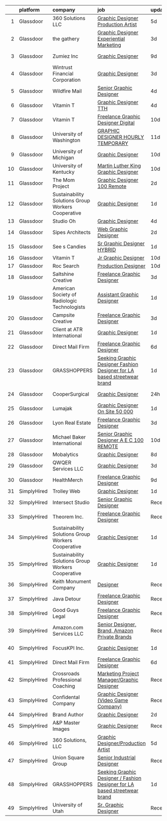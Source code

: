 

|    | platform    | company                                            | job                                                                                                                                                                                                                                                                                                                                                                                                                                                                                                                                                                                                                                                                                                                                                                                                                                                                                                                                              | update_time   | location           |
|---:|:------------|:---------------------------------------------------|:-------------------------------------------------------------------------------------------------------------------------------------------------------------------------------------------------------------------------------------------------------------------------------------------------------------------------------------------------------------------------------------------------------------------------------------------------------------------------------------------------------------------------------------------------------------------------------------------------------------------------------------------------------------------------------------------------------------------------------------------------------------------------------------------------------------------------------------------------------------------------------------------------------------------------------------------------|:--------------|:-------------------|
|  1 | Glassdoor   | 360 Solutions  LLC                                 | [Graphic Designer Production Artist](https://www.glassdoor.com/partner/jobListing.htm?pos=120&ao=1136043&s=58&guid=000001822efb105996c1c112eb7a4551&src=GD_JOB_AD&t=SR&vt=w&ea=1&cs=1_7cdd4449&cb=1658645582353&jobListingId=1008012371190&jrtk=3-0-1g8nfm43tjrp6801-1g8nfm44egaio800-f4c49b702624eefb-)                                                                                                                                                                                                                                                                                                                                                                                                                                                                                                                                                                                                                                         | 5d            | Remote             |
|  2 | Glassdoor   | the gathery                                        | [Graphic Designer   Experiential Marketing](https://www.glassdoor.com/partner/jobListing.htm?pos=104&ao=1110586&s=58&guid=000001822efb105996c1c112eb7a4551&src=GD_JOB_AD&t=SR&vt=w&ea=1&cs=1_b0bd156d&cb=1658645582351&jobListingId=1008017187478&cpc=F7A2269C793D5877&jrtk=3-0-1g8nfm43tjrp6801-1g8nfm44egaio800-e941fbeab4f19242--6NYlbfkN0AhP4lmMXA4RHoORBwMOO4jgGuXQdrOXeW1_tqLFfVzMw3j9mwMmWpE6nwtfBb7jXniFdM94X6M8o6FRX7nVjCnlx4iXXUYgaBqeFRykWBjoMEb1mPBD_02jZ3uMfN8VzseIutJM000zUf3hu4OAdpGhPivSXy-_MR2AXSO4Fg8cwHZuTjUWbAcVauo7gfEwbcVCvI2WkjiNpt-drB3BGBGR_lhBCxRrkQOJbSQquQ7jCaB-u6UOIjfb8bsEq1_m8do-yIbn6vStS0O2epeY0_ceRNopC2HlouSJv9Jvy1nXTOyGIOi7MWcDYR0vUP1nnDQGVAJxwgFOAskrUqhfQfpwTGgosPJCwI4aMDXvNYGSZ9gIBUN_tgHv4Cu7Frnuy4u4POAaga2QLVaMK1RQ_BwmtvNq_XjOf34SzQNHrZYKFOOjfo8uhtxjq99OsSj9Jxok8zciBmF_IwP0KbM7sJj7t0ZQrcG15awnB_uv609Q-fvNdPlFSRvO_e7mjqeEUs6KH-dSkOAW41oTD0S_AD4)                                             | 3d            | Brooklyn, NY       |
|  3 | Glassdoor   | Zumiez Inc                                         | [Graphic Designer](https://www.glassdoor.com/partner/jobListing.htm?pos=122&ao=1136043&s=58&guid=000001822efb105996c1c112eb7a4551&src=GD_JOB_AD&t=SR&vt=w&ea=1&cs=1_e4aeada4&cb=1658645582353&jobListingId=1008006378439&jrtk=3-0-1g8nfm43tjrp6801-1g8nfm44egaio800-fe448f5a0c87ded5-)                                                                                                                                                                                                                                                                                                                                                                                                                                                                                                                                                                                                                                                           | 9d            | Lynnwood, WA       |
|  4 | Glassdoor   | Wintrust Financial Corporation                     | [Graphic Designer](https://www.glassdoor.com/partner/jobListing.htm?pos=121&ao=1136043&s=58&guid=000001822efb105996c1c112eb7a4551&src=GD_JOB_AD&t=SR&vt=w&cs=1_d21d8802&cb=1658645582353&jobListingId=1008017727783&jrtk=3-0-1g8nfm43tjrp6801-1g8nfm44egaio800-f2c3f2b2a7f2c8c1-)                                                                                                                                                                                                                                                                                                                                                                                                                                                                                                                                                                                                                                                                | 3d            | Rosemont, IL       |
|  5 | Glassdoor   | Wildfire Mail                                      | [Senior Graphic Designer](https://www.glassdoor.com/partner/jobListing.htm?pos=130&ao=1136043&s=58&guid=000001822efb105996c1c112eb7a4551&src=GD_JOB_AD&t=SR&vt=w&ea=1&cs=1_8814f05e&cb=1658645582356&jobListingId=1008014570250&jrtk=3-0-1g8nfm43tjrp6801-1g8nfm44egaio800-cf37da95e067f3c0-)                                                                                                                                                                                                                                                                                                                                                                                                                                                                                                                                                                                                                                                    | 4d            | Remote             |
|  6 | Glassdoor   | Vitamin T                                          | [Graphic Designer  TTH ](https://www.glassdoor.com/partner/jobListing.htm?pos=114&ao=1110586&s=58&guid=000001822efb105996c1c112eb7a4551&src=GD_JOB_AD&t=SR&vt=w&cs=1_6a8b4309&cb=1658645582352&jobListingId=1008015304573&cpc=8795CF9063CD573D&jrtk=3-0-1g8nfm43tjrp6801-1g8nfm44egaio800-00de3e530834b5e8--6NYlbfkN0DMrcEu7yrtATojKJA7cEzGQ3FdRGWLh0CZQInL4ECGI6k5tN82kdM0cJmh4vC7Gghb9Erx8bpSZfg-5vzfAsuXnCm0zJOr7EN20OByhw74hCUhPW3hstD7KW47r_mgliTarQ0m39AN5WvjeZl0qRLShDRqKm4VHQU42R7Dhj17I9WpoUpch0HJn_SdLYWOGR2QSaKRreZGbhjSYfutMMt0YZdj0Qw5zTWGwQjS9r14DuRqbxK1iZfgsR4H5EyQKNoqmZqeie5dAxsVcGFOWD7-nACXDIz0_07j81hJpnwSRZslYmWgDilNrkYXKvkg4nAp1NHB1pCkr8KEe5DtP1yTAdc1L785tpq0N4udvzJtfWqFZ2bZdLu6bWPcKVryfoQQprcFoIJvYfm6Q8MWxwyY7CWIx9veElG8LBUqQup8fFvxsGEIZ8jHUMSILwwsvnaRFKqfXvlaELZOg1rB69zw)                                                                                                                                     | 4d            | Los Angeles, CA    |
|  7 | Glassdoor   | Vitamin T                                          | [Freelance Graphic Designer  Digital ](https://www.glassdoor.com/partner/jobListing.htm?pos=115&ao=1110586&s=58&guid=000001822efb105996c1c112eb7a4551&src=GD_JOB_AD&t=SR&vt=w&cs=1_ebdeab48&cb=1658645582352&jobListingId=1008003371939&cpc=F41FEAB56D215062&jrtk=3-0-1g8nfm43tjrp6801-1g8nfm44egaio800-b8aaf4f790a6822f--6NYlbfkN0DMrcEu7yrtATojKJA7cEzGQ3FdRGWLh0CZQInL4ECGI6k5tN82kdM0cJmh4vC7GgjKNvTzYday83o81_T4WKA7b-d9Hj33A104tepf51FPuFTB1Ljl-RdeiHAR7waaXXEbP6UQJH3qO91B-OiRteeOFAg_UGoOJfky8aSC0JcLRWARJ5C0Nh93nZ6chLJrYhPUPe7PBkC_sdeq-zPqYYJtqtMTVqU75vhu2EjrLGM2BYdqCNixvXtVbe50DGUs0V-HJxsqtOTqs0GAzzX-seMtqSS8FzM3HmcCqaBSS2dzdz2Fo3ikDeDaHQojIMUquk_zPAfViWgU1No0-WPwdayxEnV-YX3x8bubxGt50u5C-tFx5zxNX1LAhL4Y8lK-bxua9vQNpzzQKNttuxwWNmWwDFrTFInWzkbPWkgcDAECtp2-1mhpCEzCkSLU1_POdNEVYgBoqyRL8_S5J5nmi5_5)                                                                                                                       | 10d           | Boston, MA         |
|  8 | Glassdoor   | University of Washington                           | [GRAPHIC DESIGNER  HOURLY TEMPORARY ](https://www.glassdoor.com/partner/jobListing.htm?pos=125&ao=1136043&s=58&guid=000001822efb105996c1c112eb7a4551&src=GD_JOB_AD&t=SR&vt=w&cs=1_19d6fe01&cb=1658645582353&jobListingId=1008000500830&jrtk=3-0-1g8nfm43tjrp6801-1g8nfm44egaio800-df13bf05050acd24-)                                                                                                                                                                                                                                                                                                                                                                                                                                                                                                                                                                                                                                             | 11d           | Seattle, WA        |
|  9 | Glassdoor   | University of Michigan                             | [Graphic Designer](https://www.glassdoor.com/partner/jobListing.htm?pos=123&ao=1136043&s=58&guid=000001822efb105996c1c112eb7a4551&src=GD_JOB_AD&t=SR&vt=w&cs=1_10c836eb&cb=1658645582353&jobListingId=1008002739503&jrtk=3-0-1g8nfm43tjrp6801-1g8nfm44egaio800-ae07ba48b0d14004-)                                                                                                                                                                                                                                                                                                                                                                                                                                                                                                                                                                                                                                                                | 10d           | Ann Arbor, MI      |
| 10 | Glassdoor   | University of Kentucky                             | [Martin Luther King Graphic Designer](https://www.glassdoor.com/partner/jobListing.htm?pos=129&ao=1136043&s=58&guid=000001822efb105996c1c112eb7a4551&src=GD_JOB_AD&t=SR&vt=w&cs=1_8496f1db&cb=1658645582354&jobListingId=1008002923825&jrtk=3-0-1g8nfm43tjrp6801-1g8nfm44egaio800-51466d4ed0807bb2-)                                                                                                                                                                                                                                                                                                                                                                                                                                                                                                                                                                                                                                             | 10d           | Lexington, KY      |
| 11 | Glassdoor   | The Mom Project                                    | [Graphic Designer  100  Remote ](https://www.glassdoor.com/partner/jobListing.htm?pos=111&ao=1110586&s=58&guid=000001822efb105996c1c112eb7a4551&src=GD_JOB_AD&t=SR&vt=w&cs=1_4d559697&cb=1658645582352&jobListingId=1008021366045&cpc=B076152010A3B66C&jrtk=3-0-1g8nfm43tjrp6801-1g8nfm44egaio800-7861a53543e4359c--6NYlbfkN0BDp_epf89aHDQhKpPegNJQ_ldQpEFZQsM9OcONMGxWx6pU56EKHF58QjVdAUvn2gWZBu20okoA6-_lSJQoD9kRUb4UGZtRZ1u9IjL5b8pK2_j1w5pPr2T8oR-2FkllK2AUYDyyIyugH8dhrzGj2J5KaQe5vQxhx6hq6qQuMYXBb2kQ4t75_tNhZvp6XtkTP8Uj4bPNPwPLb0nU5V_SNXhntsTH3A_aDgVCv1hHiumGNjYGmGQ_FW2jPezQtSkGs074ud9LXOkx0okkxfGWy4cbXSL1preq7D9WS80wuY7ZGepaLHuc2kJgwdhKoDsOfVRrwPSeoqnz2-Lxvj2HPLnm_MKcd3blLGk08xPohxuN0iEzXjc1jAqyWncdvdQEcvCwqOf7XhOZXj3Ue3YUSOeflRXcOP0cOnkeHVVzV-Immo4QK33xHq0SwvdKdxyVMRoPOyt9kwwNBpbS6prRdj7uVlSVAKY2WKlmEmdR_EY5dcOUKZBdmL6496i8JM9230vxSkX6FPudpHlSyUUAJ-u1PAVxvt9resLlzoDJFJC00jCaolb6tURQeVd_LFsl9r_HsJW3K49a1g%3D%3D) | 2d            | Remote             |
| 12 | Glassdoor   | Sustainability Solutions Group Workers Cooperative | [Graphic Designer](https://www.glassdoor.com/partner/jobListing.htm?pos=107&ao=1110586&s=58&guid=000001822efb105996c1c112eb7a4551&src=GD_JOB_AD&t=SR&vt=w&ea=1&cs=1_1fdae856&cb=1658645582351&jobListingId=1008022285811&cpc=32EE424DE2B657EB&jrtk=3-0-1g8nfm43tjrp6801-1g8nfm44egaio800-019f68c7207ca2ce--6NYlbfkN0DtdU5R-ToAv2xdkvsd8oJSGFfCO0ehaV5AhNAfMTO2EKkvNUCxhAZVh8FTJJJQ-LBSbytpXPmxJ0mLM8l84vRo2UWrtIQrGi44zkJfGC3AnQeNqyx7D3s893Qjt-lzv12RlHkYPDqg-XyIqYP2T_z-NX2u93bhcMFidKPlRa8IuStN2NtQ4e6qfwH0Y0BYjrbs0wjeWwp1dlkMrEYg5BRTC4ockE_bJ_UMRWrDLX0nYJw8q27_C2LF1wMJCqbwQcq7qeL6oNQ10RB50AMxyvicAjeZ2M05sN66zFN1mTd4OnzOeSbXI8aaOkIv_1F99wPLzF-CQGIdtScWzfUh83TH4eS35imkU5ifj69uQ_My9vjJj_hFcqLDa56mRpWuinYnttvXFfdsFrh7AuvAKSHqw10RsQtcBN4USHXrDzvbfMZa_vdlo2VrL370y7USA94X_dgbRGsNuVH83HmH6SYc5X8S5s5HE8jSX82Px4CgPksnKfKIdkpKeWGcPKwlzOM%3D)                                                                                        | 1d            | Remote             |
| 13 | Glassdoor   | Studio Oh                                          | [Graphic Designer](https://www.glassdoor.com/partner/jobListing.htm?pos=105&ao=1110586&s=58&guid=000001822efb105996c1c112eb7a4551&src=GD_JOB_AD&t=SR&vt=w&ea=1&cs=1_6dbd9aed&cb=1658645582351&jobListingId=1008014763391&cpc=B076152010A3B66C&jrtk=3-0-1g8nfm43tjrp6801-1g8nfm44egaio800-7f0a677e82384868--6NYlbfkN0AmLabXY7J6JPiiqr1lOxmFtP62cZVRFrUdLjQL4b-L8eQ7-McrdDuV3YRHJQOTQk174tc6JZEMj2QpUGftsfAO7GUij31hKg4Y7oKky-_lDOoRkdpghXACcRguC49d5mjaQVJDqGUQpRQ0YIExfbvSeERIUriCtVpel_zEhXiVTzm-3quUxj78ttm5LKc3vci2t8bD3JJJr3EEAN5ybFbQamd1L1VYHS1u2q2MOdFUh-ZZro54Gblrp5CDXOamzJmXm0Gd3pi3vz6Sp0xKmUF4qHatEHZvOU9rRZGQVzog64KdzFsM0-M8byxRitKK3nsYyBoLkOlUDaoRA7WXIkOxpTbkYM-JTnipPEPUMYG1FIJOm6KxlWJ-Ud-Z13Ax5EDTvV1UlVdHNhxYpuVx6W2h9CIF1a_UMsC-_5tu7IdtYRb6DChjXbQxu6LX5w9rbQiYzMVn1OkMmHG7bsx66lHJ6ncMILSGOGYSER5xWrZo_8gnp3Hf3pPX)                                                                                                      | 4d            | Irvine, CA         |
| 14 | Glassdoor   | Sipes Architects                                   | [Web   Graphic Designer](https://www.glassdoor.com/partner/jobListing.htm?pos=126&ao=1136043&s=58&guid=000001822efb105996c1c112eb7a4551&src=GD_JOB_AD&t=SR&vt=w&ea=1&cs=1_159c6fc2&cb=1658645582354&jobListingId=1008020452427&jrtk=3-0-1g8nfm43tjrp6801-1g8nfm44egaio800-583e6d53bcf922bd-)                                                                                                                                                                                                                                                                                                                                                                                                                                                                                                                                                                                                                                                     | 2d            | Minturn, CO        |
| 15 | Glassdoor   | See s Candies                                      | [Sr  Graphic Designer  HYBRID ](https://www.glassdoor.com/partner/jobListing.htm?pos=119&ao=1136043&s=58&guid=000001822efb105996c1c112eb7a4551&src=GD_JOB_AD&t=SR&vt=w&cs=1_88e3ce1a&cb=1658645582353&jobListingId=1008024070622&jrtk=3-0-1g8nfm43tjrp6801-1g8nfm44egaio800-ff1f0406ea605f4d-)                                                                                                                                                                                                                                                                                                                                                                                                                                                                                                                                                                                                                                                   | 1d            | San Francisco, CA  |
| 16 | Glassdoor   | Vitamin T                                          | [Jr  Graphic Designer](https://www.glassdoor.com/partner/jobListing.htm?pos=116&ao=1110586&s=58&guid=000001822efb105996c1c112eb7a4551&src=GD_JOB_AD&t=SR&vt=w&cs=1_8cd17e7a&cb=1658645582352&jobListingId=1008004122109&cpc=9908D8D4413DBB8A&jrtk=3-0-1g8nfm43tjrp6801-1g8nfm44egaio800-f927bbf179ecebf4--6NYlbfkN0DMrcEu7yrtATojKJA7cEzGQ3FdRGWLh0CZQInL4ECGI6k5tN82kdM0cJmh4vC7GgjU4IZFPHYOlc5pUxMEeRMxtJYZKHkPHdtO62Iy9lVoZhAIu2S4XzkDEEtmJ95GBdsERpUV-98-k1rqGhn_uEH7OyVudsc8q053j9TlfObxlsHrExLo8WYJM0ziiV_TiK4v7dcSNc7EYzJ5VfDgVxFwL4vUpXJAmmlFpIxUNZlbAEgo68xiafHnWnW3f2qYSoAU1d7gFInoGqvfhqacVlWbwIXwh434sX72GpXwLZNEhfV2uuReB84oSM01Kobhl9IDhyRnjnD87UJ05Qvr4SSPpArigbeQXUK5NRuWYD5hl1MhzPcwLGMN_AAf-pF6Bb1iqsQdwT9IRmayuX4fEE5FjN3Rhs8PM-OcqxSFj5Fl1nQ8EJadjVbthncU6bYj5FDsyFV6_HVkbAqYfWNjcuVc)                                                                                                                                       | 10d           | Carlsbad, CA       |
| 17 | Glassdoor   | Roc Search                                         | [Production Designer](https://www.glassdoor.com/partner/jobListing.htm?pos=113&ao=1110586&s=58&guid=000001822efb105996c1c112eb7a4551&src=GD_JOB_AD&t=SR&vt=w&ea=1&cs=1_d5804985&cb=1658645582352&jobListingId=1008002873267&cpc=F41FEAB56D215062&jrtk=3-0-1g8nfm43tjrp6801-1g8nfm44egaio800-addaca8772c6d40c--6NYlbfkN0CMHfdvImXyhvk82aHanYmk_omNMXOkHedsHncAw9pogZQ8McdVG3ZgtV6D129IFYhfTL7yuxeJosBcH9muJWk9YjK52T1y8O0szOu9vTCKpmDjplYXk-IMpyXv9A-aKX-ksh4eAFC-aE-SiQhh8OCuPLec8bbQAg5TTcVH-hdjBv8d1fndIoosveEmcE8050AwWKCLpDYXSRu3Y5Z0pLjo9T4V9JNTltl6-2MOrcVcWmih-N49NPVR6w2G2MbX8VQE5EIkEbQVPIdag9NXoRwJKcPZilQO3Vha2Wjns_WxdKEPvRCa4SgCS5JNen6jPbg-KSCxDLWAg4WXIxm2lQ753y-aQVaM3WC60w8adMDFppuVILRDHG6g--WMtqnOIjth8FoJ-tju4c8nvCex1ZridfjgnIvEX0JdR0GfdlmnYfsuJUdiHGqXJbcJWFdmFOF6JEZPuZWt2N7pxgURw2sj8gHx2p4zmg4JY4SdPTQdtZ-T0JdWf6ms_YBf7xNwWbo%3D)                                                                                     | 10d           | Remote             |
| 18 | Glassdoor   | Saltshine Creative                                 | [Freelance Graphic Designer](https://www.glassdoor.com/partner/jobListing.htm?pos=124&ao=1136043&s=58&guid=000001822efb105996c1c112eb7a4551&src=GD_JOB_AD&t=SR&vt=w&ea=1&cs=1_a15d2923&cb=1658645582353&jobListingId=1008017382989&jrtk=3-0-1g8nfm43tjrp6801-1g8nfm44egaio800-47b702359c2592fd-)                                                                                                                                                                                                                                                                                                                                                                                                                                                                                                                                                                                                                                                 | 3d            | United States      |
| 19 | Glassdoor   | American Society of Radiologic Technologists       | [Assistant Graphic Designer](https://www.glassdoor.com/partner/jobListing.htm?pos=103&ao=1110586&s=58&guid=000001822efb105996c1c112eb7a4551&src=GD_JOB_AD&t=SR&vt=w&ea=1&cs=1_01e036c4&cb=1658645582351&jobListingId=1008023483586&cpc=8A48E7D5890B96AC&jrtk=3-0-1g8nfm43tjrp6801-1g8nfm44egaio800-db369ec28d4490c8--6NYlbfkN0DhKnTXE3X-Z3alnuZ5vr5IqMwopOp44gIsw0Xe6fXLvUAOVPUpriGuGVQ66ftvC7KPMXPaQx96Lb6wbWKv6ditIwN37xyOZVhKDcaIsz2A4uTphEku8PEqiMrhh_uBkMqeXIv42iubvaVrnA99or63_8H1rWvdDgSRj042mt0NbRAANDk6zXMFQDwfOncer-TxrBwBps6ZqsfekwwwuEd5RWz31fFRGcRM4IfiEdeQJzw4k_RwyDZDspW3Zwo29FOeI1rpe_1j4DRAHzZiwgRZ4jxUiS5XiW7i79f2k0-YwqzAyfhzwmZmNGULR77J0N7lWYpB6uJGlbBtaVKV4PUIrCzH0Gw87C3FT3Z_69W4NOdV_sNoBmaVn0poEdBqhSR_JzpzSyoaTrLAV-d7yuN13DbA44klM083ojybEwukt7iVoygYveKzb8AnidD3NCegWiE59F729p-n1WfXoQCYCQxWtBVePEYp1Gyb9pbFy4r0YgaRA4fErUwfK7ly2HaS0TmhxU8cKg%3D%3D)                                                                | 1d            | Albuquerque, NM    |
| 20 | Glassdoor   | Campsite Creative                                  | [Freelance Graphic Designer](https://www.glassdoor.com/partner/jobListing.htm?pos=118&ao=1136043&s=58&guid=000001822efb105996c1c112eb7a4551&src=GD_JOB_AD&t=SR&vt=w&ea=1&cs=1_3974e8ef&cb=1658645582353&jobListingId=1008017467204&jrtk=3-0-1g8nfm43tjrp6801-1g8nfm44egaio800-5fb5e31a3e97249a-)                                                                                                                                                                                                                                                                                                                                                                                                                                                                                                                                                                                                                                                 | 3d            | Remote             |
| 21 | Glassdoor   | Client at ATR International                        | [Graphic Designer](https://www.glassdoor.com/partner/jobListing.htm?pos=112&ao=1110586&s=58&guid=000001822efb105996c1c112eb7a4551&src=GD_JOB_AD&t=SR&vt=w&ea=1&cs=1_a3b22814&cb=1658645582352&jobListingId=1008022859838&cpc=AC285F3A3ECA6BB0&jrtk=3-0-1g8nfm43tjrp6801-1g8nfm44egaio800-cba34c279f5bf9ee--6NYlbfkN0AX4hI7SJ9l2kNfdABvJlk919Y86vyLcjizxfZOFgPMMsRq3v6HS6oghhM_BN5MgfEcTsNA3it6wzMGzaGBFFFaeXfWMOFrrFowzwZWV0FWq6-QGCcqtzSJvYSGA4hpCBznx-ugZuJLIcxypvyYnKIeI0Cg9hOiDjJE2K8XK5681oS5YWNsB0fxJu4xyxn7yIy5UttLy6VT6jvDhtiQk1JS1SSWNH9bk2P7w46k5ZIWuc3l1ccHiw3hk_8amtHNFBZobmOow7oC-aM7U9ND6p-lI9M4q-16fhsMETnjqbRTYxd-SRSvMmWR5sqUX0qYXWSjEv0EkirOkXBk5VCEQ5cFfTDx8Nhxnej29Zal--OUxfvOSQ4T4AeMgVgXmzPBh3s9TPvS_5TNARP8r4QxDNwXdHLXBlNUVtg4b1KZhr9peS0ueRWon1bhJLEnUU5mjlYO3H0GTTgwVkmaHsrHwz7_t5hrHZY3E4R3pTfbgP1cz5UoaphGldT9mrLgLTWm0PJTTXlVeXS1VbLG4FZRv8YY)                                                                      | 1d            | Saint Paul, MN     |
| 22 | Glassdoor   | Direct Mail Firm                                   | [Freelance Graphic Designer](https://www.glassdoor.com/partner/jobListing.htm?pos=117&ao=1136043&s=58&guid=000001822efb105996c1c112eb7a4551&src=GD_JOB_AD&t=SR&vt=w&ea=1&cs=1_8b525276&cb=1658645582352&jobListingId=1008010463425&jrtk=3-0-1g8nfm43tjrp6801-1g8nfm44egaio800-a8c904ecc57e92ef-)                                                                                                                                                                                                                                                                                                                                                                                                                                                                                                                                                                                                                                                 | 6d            | Remote             |
| 23 | Glassdoor   | GRASSHOPPERS                                       | [Seeking Graphic Designer   Fashion Designer for LA based streetwear brand](https://www.glassdoor.com/partner/jobListing.htm?pos=101&ao=1110586&s=58&guid=000001822efb105996c1c112eb7a4551&src=GD_JOB_AD&t=SR&vt=w&ea=1&cs=1_9bdb2d3a&cb=1658645582350&jobListingId=1008023834020&cpc=444700D72F2ECBCE&jrtk=3-0-1g8nfm43tjrp6801-1g8nfm44egaio800-7889e446de2386ce--6NYlbfkN0CPEiJEzZq4I_K6S6Q9VC1QMfIsI0INZ1UYi7vjgDL48f87QLouAYwobelOUSOt0kYOM3PhT0Lec-TyoJq8apc8yU8pyYEYwRdfIoc09R8tDdxmjIMz5nSZ371rScg0qCS90jav0PGIUWuZG3UL_Fe4H3kgvwDEW_HwyrOshNnzKhhfXYNG_RZ6pOxyWa19x7KZXEo7e1dJ5fsC3SbuRToFBREfZ_xYvilj5akgJJVSIlhpZ8NQU-dgNnRgHZxY1ZrYEaj_IwjPfr-voxG3BQJB6_D1vtFmAnrev--wwzmFsVNzoXVYdhPib0iyY31Mf4PusxYWTDv1Ne35-y9DGYDEjwQJw7tb1pXfpGViSCG1tVOO2oGVZmrXIHyb6QoWi_j0xqWrIC95lsvH2VRYaUYAzMfS0Z4Yqui-vmXfMRrU1_Uj8AQoGs7DxVaJTrSiBM9AhN9sjx57A5tBNf1gOX1Y6OroK_ZhSI-MGn_U1o3pBWipYQlu9NmDDwsLvhFrs64%3D)                               | 1d            | Remote             |
| 24 | Glassdoor   | CooperSurgical                                     | [Graphic Designer](https://www.glassdoor.com/partner/jobListing.htm?pos=128&ao=1136043&s=58&guid=000001822efb105996c1c112eb7a4551&src=GD_JOB_AD&t=SR&vt=w&cs=1_15d1db65&cb=1658645582354&jobListingId=1008024806821&jrtk=3-0-1g8nfm43tjrp6801-1g8nfm44egaio800-4a0d0f884b6cccb9-)                                                                                                                                                                                                                                                                                                                                                                                                                                                                                                                                                                                                                                                                | 24h           | Los Angeles, CA    |
| 25 | Glassdoor   | Lumajak                                            | [Graphic Designer  On Site     50 000 ](https://www.glassdoor.com/partner/jobListing.htm?pos=109&ao=1110586&s=58&guid=000001822efb105996c1c112eb7a4551&src=GD_JOB_AD&t=SR&vt=w&ea=1&cs=1_6132b68e&cb=1658645582352&jobListingId=1008023093066&cpc=5EFBB0462F9C6B7A&jrtk=3-0-1g8nfm43tjrp6801-1g8nfm44egaio800-c1bee7c6e71f1d67--6NYlbfkN0Bzkuy17zoNwKMVjyusHhR7JNYo3SmelKzW8jp1Pa4Tk0S1mKZ-8FqdgNoVRn-JpLDLTRrq0dkJ3Ok4TnQ627Cnz1-HDUXegZ7ozdz-r2g8ufZHHSumg7yEKrIbc7vsxMDPn_d0Cu1OHfI1lou_v-b1fl3rTl5Z4osK2ecxlIs25RC2i-5mvpErFCzG1zOBOy1KgLqKoNaQnx3cpGusAwTk2FbIOWN2ta_uXeU42kCleRJArO31MJiJt42yjad2Qf7GFVJtMFgnG8X0BDfYOokiKbF6A8sV5tDKHQ0-52k8F8ql0aVo2oHVU2qSy8WjY7tM_rerquAQX5SB2Gxi6VoduZUZVZ1ZBvytfQnpta2bs-7pnvm00ehrCxcccyoqS0FJB4pVjbkIkY99LBlsp_NIr_jCKA17_B_cNu2T5zwSh0pHBqH__7Xwjj9M0aGJTvUkpGisT_975wTTqNW-iRsVNO7YoACqLgdxtinPrrtr1RCCUKluw_HR5XfBeUf6Hf8%3D)                                                                   | 1d            | Carrollton, TX     |
| 26 | Glassdoor   | Lyon Real Estate                                   | [Freelance Graphic Designer](https://www.glassdoor.com/partner/jobListing.htm?pos=108&ao=1110586&s=58&guid=000001822efb105996c1c112eb7a4551&src=GD_JOB_AD&t=SR&vt=w&ea=1&cs=1_b4b8defe&cb=1658645582352&jobListingId=1008017847104&cpc=723ADC3DFE402989&jrtk=3-0-1g8nfm43tjrp6801-1g8nfm44egaio800-05c2addb16a1635e--6NYlbfkN0DLWr0FuvwmpNY589ecXM0wpB-l41nBtAe9mv-PvJGiqUgiD-XlQfSjkN2ZauuTNa7FbfAl3m8nF69QRVj6A2ENtZRHeUDXW1fryXWX74qWiQ1MnPc3ProMsZhGuPqKjMiMpyZWJ5GyRR6TqUnYFcv0iNxfQ-ZaW2PngGbSmvmhpYKbZsrHb4wmd2eWp9HEeACH9lk1QzBrT5pHIATWJ1ftt_waMqPHjJ-vjitlPKSt1qO06nCwrqSXEpvv96_XV-E4P2UXjjYHXhAj_bQSiQQmxKfcw3zTMqRdY69cf0CnRDG-Z8wCQk8i836CtV7DpK-DUqhfcB6qJ1r7Y3iC9jQZtPo5AyfsqJm6Z0AVv6EUfBnLn6our-E0L3MmSh982Zh6_DCA7hmh6qqRdfu332yikNrEPio-W03rVcR1v77lKDuSMIoqGOPqXUYYPf0374cJR_PwPWHVUR8ST4NumT2OS7jEGDd1s2mhWlXTDB_rddAqOgQbT2HLv-68XV56amc%3D)                                                                              | 3d            | Sacramento, CA     |
| 27 | Glassdoor   | Michael Baker International                        | [Senior Graphic Designer   A E C   100  REMOTE](https://www.glassdoor.com/partner/jobListing.htm?pos=102&ao=1110586&s=58&guid=000001822efb105996c1c112eb7a4551&src=GD_JOB_AD&t=SR&vt=w&cs=1_173a257d&cb=1658645582350&jobListingId=1008003647290&cpc=8D52E76475A7E842&jrtk=3-0-1g8nfm43tjrp6801-1g8nfm44egaio800-fe1c8db2364e4908--6NYlbfkN0Bw6-PCJRpRXGAWvRKjRGO12LLkIPLF8Mel29qcmNmjc051Zg1Fu4MVlztxQQQgvSO0mu882ydATROMRq3nK6p594UDNxCN2h3MVWR62BZ1eKVqsk8te5xY6a_fqJprPSnWNCe80mmwmlxLAE5fLxpkG5L1f4qFXUWS4f86M4Q0pvBpz-ph3QxS14qCkMBlr8m7GgeNzwsrxeQ_l3QoLi8EDrFD5zJRFttTcP9ndDjVvsExQTGSm28DBgdOH_cIBYPfgnpryG0UQqRk4AA70R4YItb3CZKLFZcO-JRbt44G-DFGJ7iOBp1izPFiwP8aSEeJhOAOxYtoYIY7uCNEx-OyScRfAxKHGqZvmrfxWPq5vriZw0gXzg5xkocDBdyRVXIIRAto9tqIpdAyUL4UGXA4UzCQRMNS9M6ttM9qCMAAtD_PufxpqELfH-seK2RzhPYkGcwUhmA_RUi6969w0-vgxZV_dLTCzrtipVkxUrYRddNXy8I751RhBrTJkmppKVxXyOjDOccW8CVC0jPAIvQV)                                              | 10d           | Los Angeles, CA    |
| 28 | Glassdoor   | Mobalytics                                         | [Graphic Designer](https://www.glassdoor.com/partner/jobListing.htm?pos=127&ao=1136043&s=58&guid=000001822efb105996c1c112eb7a4551&src=GD_JOB_AD&t=SR&vt=w&cs=1_f7a8c9f5&cb=1658645582354&jobListingId=1008008952128&jrtk=3-0-1g8nfm43tjrp6801-1g8nfm44egaio800-afcef7a9f3b8bab9-)                                                                                                                                                                                                                                                                                                                                                                                                                                                                                                                                                                                                                                                                | 8d            | Remote             |
| 29 | Glassdoor   | QWQER Services LLC                                 | [Graphic Designer](https://www.glassdoor.com/partner/jobListing.htm?pos=110&ao=1110586&s=58&guid=000001822efb105996c1c112eb7a4551&src=GD_JOB_AD&t=SR&vt=w&ea=1&cs=1_5928f59d&cb=1658645582352&jobListingId=1008018310784&cpc=155EB9D5185558AF&jrtk=3-0-1g8nfm43tjrp6801-1g8nfm44egaio800-bbf8424b2678572a--6NYlbfkN0AtR68e5gWpPxoovZgA7Udo-dcymoK0NpHFMpIgh7LYz7ARrXsAkPKQYoskni4M5Tm49_lQtvjvzNLNE6fblBO6LmJTINRREnHdJt3mM_4VwHnPQGns7CFRndLJxJP33xbs84n0Kons-gvrS1qIONCISHtorH_ulhBXExZ-0x0ntSI8VVFSnqXmxm0ak0lJU7PeNj4AAmauZie_pQ9C3hitrT6XAlw4ojeBBzmc8J4SoaNec5KN7rJAWghJJbahudP8BG4hVTDQMnaaW6oP5kSjey7HuHKpXtgTFqkIfF5GaGAS3RgOuXN3oqF-59Rgn5pFRH7Wp1QK_QHzreBKcgOeraCXKa1ESzh3XK44ENuYWzZ-ZXO8Mp0BPfh7-6hOkfC9lDQDH9mLSpWLPJDCXFOCTMkLjqAUhh5wkD2GtpWJwxznMhL2u8z516OUN0bw6PfMrTi3e4YbXiza5jeEHbDPBOyRJ8OICq1tOFr0iJkVX0nh6UT075c0JTw6GTQZuGmazse63lcgyw%3D%3D)                                                                          | 3d            | Los Angeles, CA    |
| 30 | Glassdoor   | HealthMerch                                        | [Freelance Graphic Designer](https://www.glassdoor.com/partner/jobListing.htm?pos=106&ao=1110586&s=58&guid=000001822efb105996c1c112eb7a4551&src=GD_JOB_AD&t=SR&vt=w&ea=1&cs=1_e4bc8f7b&cb=1658645582351&jobListingId=1008005751463&cpc=FD1C1DA32C38CFA7&jrtk=3-0-1g8nfm43tjrp6801-1g8nfm44egaio800-d04551f9b2678583--6NYlbfkN0CJfBDSEeEc7eUnd5rVrn_aucFjVrvzgr_Il_-mepVEc-BLHCDOq-mgCmeFXAeYHsF02brgSvziQCU-GFCF8qBdIgZ04X2e8CQON-LG0-R62OPXwxprqx22bF7M5wxVJHq92As2CIT941S1gZZvlDWFP2MWM1HNHby7FZViwuXuOIwvH4DhgIfXsCY_sHGqok74pqOe_WJPXtM-EnEVt9TnVfDSPz7as_Jof51sn62sd-LDb_Tk8c1W2NVpfhg3jnZjLUH-tIRFuM__u2W1LyiEjVACUMd628q2LGCVUu8sHIvKzDZSOB6TYhZ5uQlOax8TAtb3aQbxD07GSqCmdrZOa9XwCqFoBmKZkQA2csrqIlj3Pm7ivNvPxkKw9uidu5npOV-5lAkZhhsxloWU8FBTMoD4jCipS9NpNNp9yWC9C7_6s_xw6QmrNgP6T5e1M0gQFvtZBdFOktQ6VfS3OOhLO_ugywBw0qeN3R77ZH12ci1c2El5zvxpQQQfzaZKGYfHhMgo61UY3g%3D%3D)                                                                | 9d            | Miami, FL          |
| 31 | SimplyHired | Trolley Web                                        | [Graphic Designer](https://www.simplyhired.com/job/X6DnnAFR7h5sbD_z_Q-uYReFlYIYuhJsz7QwwqKgVswnB7wJIRZEfw?q=graphic+designer)                                                                                                                                                                                                                                                                                                                                                                                                                                                                                                                                                                                                                                                                                                                                                                                                                    | 1d            | Remote             |
| 32 | SimplyHired | Intersect Studio                                   | [Senior Graphic Designer](https://www.simplyhired.com/job/uo9RM1YbzlQyBxsZEublnT1Hb7Ok3a1Djp87cH94xxSPFkA6cZenew?q=graphic+designer)                                                                                                                                                                                                                                                                                                                                                                                                                                                                                                                                                                                                                                                                                                                                                                                                             | Recently      | Kalamazoo, MI      |
| 33 | SimplyHired | Theorem Inc.                                       | [Freelance Graphic Designer](https://www.simplyhired.com/job/X9uns7gwmHwlm_ccFdh4AiB-UXISgpLZ7m-DP3rc-uv3Ok7Ouux7Ig?q=graphic+designer)                                                                                                                                                                                                                                                                                                                                                                                                                                                                                                                                                                                                                                                                                                                                                                                                          | Recently      | Remote             |
| 34 | SimplyHired | Sustainability Solutions Group Workers Cooperative | [Graphic Designer](https://www.simplyhired.com/job/E76IHSW6Due9b1yhNP77vp0uojcOJZxr05zvbA-_lBYQymOlKdMD_g?q=graphic+designer)                                                                                                                                                                                                                                                                                                                                                                                                                                                                                                                                                                                                                                                                                                                                                                                                                    | 1d            | Remote             |
| 35 | SimplyHired | Sustainability Solutions Group Workers Cooperative | [Graphic Designer](https://www.simplyhired.com/job/E76IHSW6Due9b1yhNP77vp0uojcOJZxr05zvbA-_lBYQymOlKdMD_g?q=graphic+designer)                                                                                                                                                                                                                                                                                                                                                                                                                                                                                                                                                                                                                                                                                                                                                                                                                    | 1d            | Remote             |
| 36 | SimplyHired | Keith Monument Company                             | [Designer](https://www.simplyhired.com/job/kWT_qc2AJGoAgGyfLBkBf8bCOQbrzAOjV10Qkp-MnxA2PWdEzEtwlA?q=graphic+designer)                                                                                                                                                                                                                                                                                                                                                                                                                                                                                                                                                                                                                                                                                                                                                                                                                            | Recently      | Elizabethtown, KY  |
| 37 | SimplyHired | Java Detour                                        | [Freelance Graphic Designer](https://www.simplyhired.com/job/yTHNGr_2rj2rfiuzlpX9okId_jQHvk40sZ-q7z_fbjJVdtYJZTmMWg?q=graphic+designer)                                                                                                                                                                                                                                                                                                                                                                                                                                                                                                                                                                                                                                                                                                                                                                                                          | Recently      | Remote             |
| 38 | SimplyHired | Good Guys Legal                                    | [Freelance Graphic Designer](https://www.simplyhired.com/job/jM1OHYhB0Kfw4TqnTCopBSQInBBYgm1dZI-1q0Tbs6fAsULJpHfgCw?q=graphic+designer)                                                                                                                                                                                                                                                                                                                                                                                                                                                                                                                                                                                                                                                                                                                                                                                                          | Recently      | Remote             |
| 39 | SimplyHired | Amazon.com Services LLC                            | [Senior Designer, Brand, Amazon Private Brands](https://www.simplyhired.com/job/jbR_pkGK3AQCPHTt8AdR8pYdEZRGa1fLDkod11wpGOiHPJHoiC7wOw?q=graphic+designer)                                                                                                                                                                                                                                                                                                                                                                                                                                                                                                                                                                                                                                                                                                                                                                                       | Recently      | Remote             |
| 40 | SimplyHired | FocusKPI Inc.                                      | [Graphic Designer](https://www.simplyhired.com/job/o_3HzjXxEiPfFpnJQ8lSs46YD4K2yOVKAWM1o08sechk0srPtTjUag?q=graphic+designer)                                                                                                                                                                                                                                                                                                                                                                                                                                                                                                                                                                                                                                                                                                                                                                                                                    | 1d            | San Francisco, CA  |
| 41 | SimplyHired | Direct Mail Firm                                   | [Freelance Graphic Designer](https://www.simplyhired.com/job/UAWAJO5Zuoq_05Sn5bB89OQBH5fsmBfgLGyALbbesiMObR8UsXk4rw?q=graphic+designer)                                                                                                                                                                                                                                                                                                                                                                                                                                                                                                                                                                                                                                                                                                                                                                                                          | 6d            | Remote             |
| 42 | SimplyHired | Crossroads Professional Coaching                   | [Marketing Project Manager/Graphic Designer](https://www.simplyhired.com/job/B1omiGv3FgjS34xAk4vOteAF2UEvTTU2Rq_FpTlCJwBV6BzA_jog4w?q=graphic+designer)                                                                                                                                                                                                                                                                                                                                                                                                                                                                                                                                                                                                                                                                                                                                                                                          | Recently      | Baton Rouge, LA    |
| 43 | SimplyHired | Confidental Company                                | [Graphic Designer (Video Game Company)](https://www.simplyhired.com/job/ckleI4g91xA6JlF4swvNycyH8tzW0fvBgyoR0YOIIvfSqVb-yTTmQg?q=graphic+designer)                                                                                                                                                                                                                                                                                                                                                                                                                                                                                                                                                                                                                                                                                                                                                                                               | Recently      | Remote             |
| 44 | SimplyHired | Brand Author                                       | [Graphic Designer](https://www.simplyhired.com/job/Mrn_qBcoXftIrLidIj1H7uymWl_XfVYIHZxm1575TM0eyZZyVoNWmg?q=graphic+designer)                                                                                                                                                                                                                                                                                                                                                                                                                                                                                                                                                                                                                                                                                                                                                                                                                    | 2d            | Remote             |
| 45 | SimplyHired | A&P Master Images                                  | [Graphic Designer](https://www.simplyhired.com/job/CjtcE5JyLVGZWLnPz7Z_F6gUkbAdODAOFXFEC5T0OUznPJdKJLaZiQ?q=graphic+designer)                                                                                                                                                                                                                                                                                                                                                                                                                                                                                                                                                                                                                                                                                                                                                                                                                    | Recently      | Utica, NY          |
| 46 | SimplyHired | 360 Solutions, LLC                                 | [Graphic Designer/Production Artist](https://www.simplyhired.com/job/wTKuKhJFue8gAenatIutsqNnn1KWWLvcslbVcB2Shz7OnZLg523oNA?q=graphic+designer)                                                                                                                                                                                                                                                                                                                                                                                                                                                                                                                                                                                                                                                                                                                                                                                                  | 5d            | Remote             |
| 47 | SimplyHired | Union Square Group                                 | [Senior Industrial Designer](https://www.simplyhired.com/job/OVBraNV6mr6O2u-tq5G_C92w2ynRpRw7jWPLbIgECWhjbEF8iU1kUQ?q=graphic+designer)                                                                                                                                                                                                                                                                                                                                                                                                                                                                                                                                                                                                                                                                                                                                                                                                          | Recently      | California         |
| 48 | SimplyHired | GRASSHOPPERS                                       | [Seeking Graphic Designer / Fashion Designer for LA based streetwear brand](https://www.simplyhired.com/job/uiRohTDKnVBfuY2oq7OWxSxYZ53gmydCdv__fej7EWA0gMO0Lr1wqQ?q=graphic+designer)                                                                                                                                                                                                                                                                                                                                                                                                                                                                                                                                                                                                                                                                                                                                                           | 1d            | Remote             |
| 49 | SimplyHired | University of Utah                                 | [Sr. Graphic Designer](https://www.simplyhired.com/job/V4DSs8o9ZheEMS_190KRataIAH-vGLJ3vQB47XABAF9nT_FrlP1a1Q?q=graphic+designer)                                                                                                                                                                                                                                                                                                                                                                                                                                                                                                                                                                                                                                                                                                                                                                                                                | Recently      | Salt Lake City, UT |